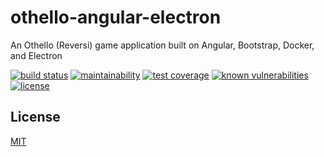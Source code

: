 # othello-angular-electron
An Othello (Reversi) game application built on Angular, Bootstrap, Docker, and Electron

[![build status](https://secure.travis-ci.org/tom-weatherhead/othello-angular-electron.svg)](https://travis-ci.org/tom-weatherhead/othello-angular-electron)
[![maintainability](https://api.codeclimate.com/v1/badges/067c83f4f476431aa46b/maintainability)](https://codeclimate.com/github/tom-weatherhead/othello-angular-electron/maintainability)
[![test coverage](https://api.codeclimate.com/v1/badges/067c83f4f476431aa46b/test_coverage)](https://codeclimate.com/github/tom-weatherhead/othello-angular-electron/test_coverage)
[![known vulnerabilities](https://snyk.io/test/github/tom-weatherhead/othello-angular-electron/badge.svg?targetFile=package.json&package-lock.json)](https://snyk.io/test/github/tom-weatherhead/othello-angular-electron?targetFile=package.json&package-lock.json)
[![license](https://img.shields.io/github/license/mashape/apistatus.svg)](https://github.com/tom-weatherhead/othello-angular-electron/blob/master/LICENSE)

## License
[MIT](https://choosealicense.com/licenses/mit/)
